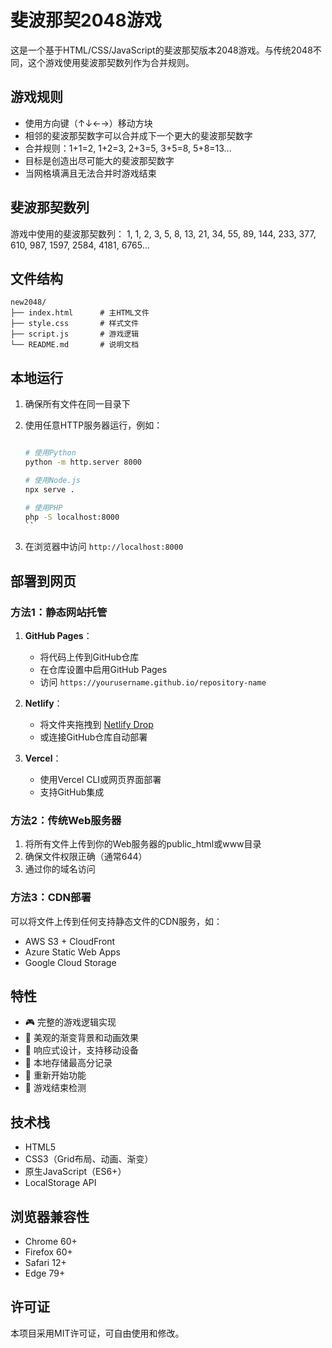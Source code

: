 # 斐波那契2048游戏

这是一个基于HTML/CSS/JavaScript的斐波那契版本2048游戏。与传统2048不同，这个游戏使用斐波那契数列作为合并规则。

## 游戏规则

- 使用方向键（↑↓←→）移动方块
- 相邻的斐波那契数字可以合并成下一个更大的斐波那契数字
- 合并规则：1+1=2, 1+2=3, 2+3=5, 3+5=8, 5+8=13...
- 目标是创造出尽可能大的斐波那契数字
- 当网格填满且无法合并时游戏结束

## 斐波那契数列

游戏中使用的斐波那契数列：
1, 1, 2, 3, 5, 8, 13, 21, 34, 55, 89, 144, 233, 377, 610, 987, 1597, 2584, 4181, 6765...

## 文件结构

```
new2048/
├── index.html      # 主HTML文件
├── style.css       # 样式文件
├── script.js       # 游戏逻辑
└── README.md       # 说明文档
```

## 本地运行

1. 确保所有文件在同一目录下
2. 使用任意HTTP服务器运行，例如：

   ```bash

   # 使用Python
   python -m http.server 8000
   
   # 使用Node.js
   npx serve .
   
   # 使用PHP
   php -S localhost:8000
   ``
3. 在浏览器中访问 `http://localhost:8000`

## 部署到网页

### 方法1：静态网站托管

1. **GitHub Pages**：
   - 将代码上传到GitHub仓库
   - 在仓库设置中启用GitHub Pages
   - 访问 `https://yourusername.github.io/repository-name`

2. **Netlify**：
   - 将文件夹拖拽到 [Netlify Drop](https://app.netlify.com/drop)
   - 或连接GitHub仓库自动部署

3. **Vercel**：
   - 使用Vercel CLI或网页界面部署
   - 支持GitHub集成

### 方法2：传统Web服务器

1. 将所有文件上传到你的Web服务器的public_html或www目录
2. 确保文件权限正确（通常644）
3. 通过你的域名访问

### 方法3：CDN部署

可以将文件上传到任何支持静态文件的CDN服务，如：
- AWS S3 + CloudFront
- Azure Static Web Apps
- Google Cloud Storage

## 特性

- 🎮 完整的游戏逻辑实现
- 🎨 美观的渐变背景和动画效果
- 📱 响应式设计，支持移动设备
- 💾 本地存储最高分记录
- 🔄 重新开始功能
- 🎯 游戏结束检测

## 技术栈

- HTML5
- CSS3（Grid布局、动画、渐变）
- 原生JavaScript（ES6+）
- LocalStorage API

## 浏览器兼容性

- Chrome 60+
- Firefox 60+
- Safari 12+
- Edge 79+

## 许可证

本项目采用MIT许可证，可自由使用和修改。